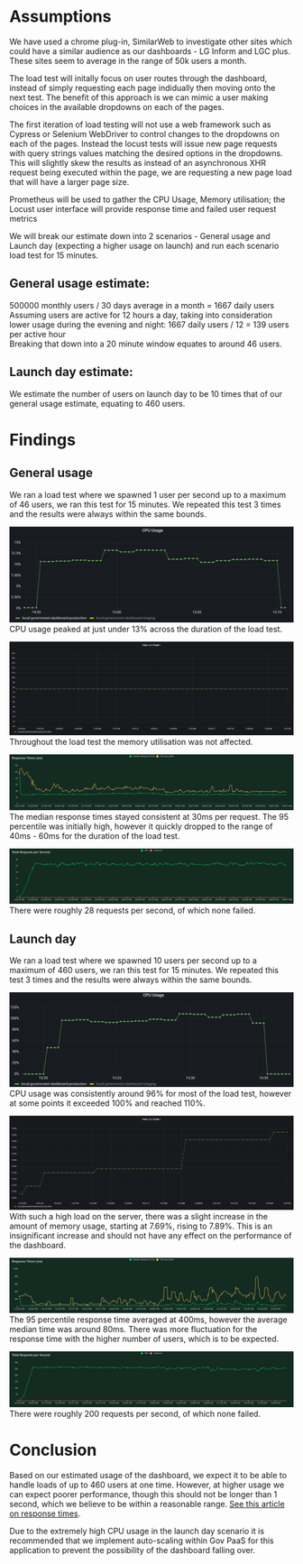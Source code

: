 # Assumptions

We have used a chrome plug-in, SimilarWeb to investigate other sites which could have a similar audience as our dashboards - LG Inform and LGC plus. These sites seem to average in the range of 50k users a month.

The load test will initally focus on user routes through the dashboard, instead of simply requesting each page indidually then moving onto the next test. The benefit of this approach is we can mimic a user making choices in the available dropdowns on each of the pages.

The first iteration of load testing will not use a web framework such as Cypress or Selenium WebDriver to control changes to the dropdowns on each of the pages. Instead the locust tests will issue new page requests with query strings values matching the desired options in the dropdowns. This will slightly skew the results as instead of an asynchronous XHR request being executed within the page, we are requesting a new page load that will have a larger page size.

Prometheus will be used to gather the CPU Usage, Memory utilisation; the Locust user interface will provide response time and failed user request metrics

We will break our estimate down into 2 scenarios - General usage and Launch day (expecting a higher usage on launch) and run each scenario load test for 15 minutes.

## General usage estimate: 
500000 monthly users / 30 days average in a month = 1667 daily users <br>
Assuming users are active for 12 hours a day, taking into consideration lower usage during the evening and night: 1667 daily users / 12 = 139 users per active hour <br>
Breaking that down into a 20 minute window equates to around 46 users.


## Launch day estimate:
We estimate the number of users on launch day to be 10 times that of our general usage estimate, equating to 460 users.


# Findings
## General usage
We ran a load test where we spawned 1 user per second up to a maximum of 46 users, we ran this test for 15 minutes.
We repeated this test 3 times and the results were always within the same bounds. 


![CPU_general](images/load_test/general/cpu_general_usage2.PNG) <br>
CPU usage peaked at just under 13% across the duration of the load test.

![Memory utilisation](images/load_test/general/memory_utilisation.png) <br>
Throughout the load test the memory utilisation was not affected. 

![response_times_general](images/load_test/general/response_times_(ms)_1651672444.png) <br>
The median response times stayed consistent at 30ms per request. The 95 percentile was initially high, however it quickly dropped to the range of 40ms - 60ms for the duration of the load test.

![total_requests_per_second_general](images/load_test/general/total_requests_per_second_1651672444.png) <br>
There were roughly 28 requests per second, of which none failed.

## Launch day
We ran a load test where we spawned 10 users per second up to a maximum of 460 users, we ran this test for 15 minutes.
We repeated this test 3 times and the results were always within the same bounds. 

![CPU_launch](images/load_test/launch/cpu_launch_usage.PNG) <br>
CPU usage was consistently around 96% for most of the load test, however at some points it exceeded 100% and reached 110%.

![Memory utilisation](images/load_test/launch/memory_utilisation.png) <br>
With such a high load on the server, there was a slight increase in the amount of memory usage, starting at 7.69%, rising to 7.89%. This is an insignificant increase and should not have any effect on the performance of the dashboard.

![response_times_launch](images/load_test/launch/response_times_(ms)_1651673914.png) <br>
The 95 percentile response time averaged at 400ms, however the average median time was around 80ms. There was more fluctuation for the response time with the higher number of users, which is to be expected.

![total_requests_per_second_launch](images/load_test/launch/total_requests_per_second_1651673914.png) <br>
There were roughly 200 requests per second, of which none failed.

# Conclusion
Based on our estimated usage of the dashboard, we expect it to be able to handle loads of up to 460 users at one time. However, at higher usage we can expect poorer performance, though this should not be longer than 1 second, which we believe to be within a reasonable range. [See this article on response times](https://www.nngroup.com/articles/response-times-3-important-limits/).

Due to the extremely high CPU usage in the launch day scenario it is recommended that we implement auto-scaling within Gov PaaS for this application to prevent the possibility of the dashboard falling over.

